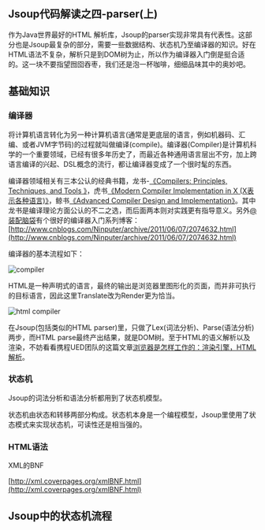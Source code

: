 Jsoup代码解读之四-parser(上)
-------
作为Java世界最好的HTML 解析库，Jsoup的parser实现非常具有代表性。这部分也是Jsoup最复杂的部分，需要一些数据结构、状态机乃至编译器的知识。好在HTML语法不复杂，解析只是到DOM树为止，所以作为编译器入门倒是挺合适的。这一块不要指望囫囵吞枣，我们还是泡一杯咖啡，细细品味其中的奥妙吧。

## 基础知识

### 编译器

将计算机语言转化为另一种计算机语言(通常是更底层的语言，例如机器码、汇编、或者JVM字节码)的过程就叫做编译(compile)。编译器(Compiler)是计算机科学的一个重要领域，已经有很多年历史了，而最近各种通用语言层出不穷，加上跨语言编译的兴起、DSL概念的流行，都让编译器变成了一个很时髦的东西。

编译器领域相关有三本公认的经典书籍，龙书-[《Compilers: Principles, Techniques, and Tools 》](http://book.douban.com/subject/1866231/)，虎书[《Modern Compiler Implementation in X (X表示各种语言)》](http://book.douban.com/subject/1923484/)，鲸书[《Advanced Compiler Design and Implementation》](http://book.douban.com/subject/1821532/)。其中龙书是编译理论方面公认的不二之选，而后面两本则对实践更有指导意义。另外[@装配脑袋](http://www.cnblogs.com/Ninputer)有个很好的编译器入门系列博客：[http://www.cnblogs.com/Ninputer/archive/2011/06/07/2074632.html](http://www.cnblogs.com/Ninputer/archive/2011/06/07/2074632.html)

编译器的基本流程如下：

![compiler][1]

HTML是一种声明式的语言，最终的输出是浏览器里图形化的页面，而并非可执行的目标语言，因此这里Translate改为Render更为恰当。

![html compiler][2]

在Jsoup(包括类似的HTML parser)里，只做了Lex(词法分析)、Parse(语法分析)两步，而HTML parse最终产出结果，就是DOM树。至于HTML的语义解析以及渲染，不妨看看携程UED团队的这篇文章[浏览器是怎样工作的：渲染引擎，HTML解析](http://ued.ctrip.com/blog/?p=3295)。

### 状态机

Jsoup的词法分析和语法分析都用到了状态机模型。

状态机由状态和转移两部分构成。状态机本身是一个编程模型，Jsoup里使用了状态模式来实现状态机，可读性还是相当强的。

### HTML语法

XML的BNF

[http://xml.coverpages.org/xmlBNF.html](http://xml.coverpages.org/xmlBNF.html)

## Jsoup中的状态机流程




  [1]: http://static.oschina.net/uploads/space/2013/0828/081055_j2Xy_190591.png
  [2]: http://static.oschina.net/uploads/space/2013/0828/103726_uejc_190591.png